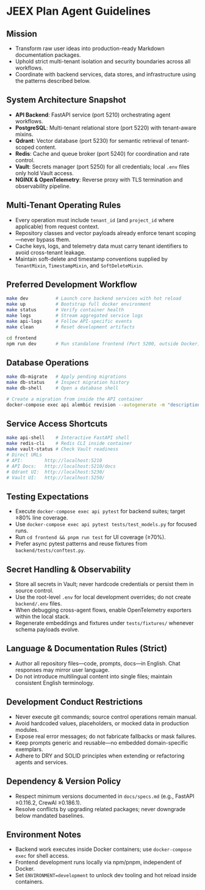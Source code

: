 # JEEX Plan Agent Guidelines

## Mission

- Transform raw user ideas into production-ready Markdown documentation packages.
- Uphold strict multi-tenant isolation and security boundaries across all workflows.
- Coordinate with backend services, data stores, and infrastructure using the patterns described below.

## System Architecture Snapshot

- **API Backend**: FastAPI service (port 5210) orchestrating agent workflows.
- **PostgreSQL**: Multi-tenant relational store (port 5220) with tenant-aware mixins.
- **Qdrant**: Vector database (port 5230) for semantic retrieval of tenant-scoped content.
- **Redis**: Cache and queue broker (port 5240) for coordination and rate control.
- **Vault**: Secrets manager (port 5250) for all credentials; local `.env` files only hold Vault access.
- **NGINX & OpenTelemetry**: Reverse proxy with TLS termination and observability pipeline.

## Multi-Tenant Operating Rules

- Every operation must include `tenant_id` (and `project_id` where applicable) from request context.
- Repository classes and vector payloads already enforce tenant scoping—never bypass them.
- Cache keys, logs, and telemetry data must carry tenant identifiers to avoid cross-tenant leakage.
- Maintain soft-delete and timestamp conventions supplied by `TenantMixin`, `TimestampMixin`, and `SoftDeleteMixin`.

## Preferred Development Workflow

```bash
make dev          # Launch core backend services with hot reload
make up           # Bootstrap full docker environment
make status       # Verify container health
make logs         # Stream aggregated service logs
make api-logs     # Follow API-specific events
make clean        # Reset development artifacts

cd frontend
npm run dev       # Run standalone frontend (Port 5200, outside Docker)
```

## Database Operations

```bash
make db-migrate   # Apply pending migrations
make db-status    # Inspect migration history
make db-shell     # Open a database shell

# Create a migration from inside the API container
docker-compose exec api alembic revision --autogenerate -m "description"
```

## Service Access Shortcuts

```bash
make api-shell    # Interactive FastAPI shell
make redis-cli    # Redis CLI inside container
make vault-status # Check Vault readiness
# Direct URLs
# API:        http://localhost:5210
# API Docs:   http://localhost:5210/docs
# Qdrant UI:  http://localhost:5230/
# Vault UI:   http://localhost:5250/
```

## Testing Expectations

- Execute `docker-compose exec api pytest` for backend suites; target ≥80% line coverage.
- Use `docker-compose exec api pytest tests/test_models.py` for focused runs.
- Run `cd frontend && pnpm run test` for UI coverage (≥70%).
- Prefer async pytest patterns and reuse fixtures from `backend/tests/conftest.py`.

## Secret Handling & Observability

- Store all secrets in Vault; never hardcode credentials or persist them in source control.
- Use the root-level `.env` for local development overrides; do not create `backend/.env` files.
- When debugging cross-agent flows, enable OpenTelemetry exporters within the local stack.
- Regenerate embeddings and fixtures under `tests/fixtures/` whenever schema payloads evolve.

## Language & Documentation Rules (Strict)

- Author all repository files—code, prompts, docs—in English. Chat responses may mirror user language.
- Do not introduce multilingual content into single files; maintain consistent English terminology.

## Development Conduct Restrictions

- Never execute git commands; source control operations remain manual.
- Avoid hardcoded values, placeholders, or mocked data in production modules.
- Expose real error messages; do not fabricate fallbacks or mask failures.
- Keep prompts generic and reusable—no embedded domain-specific exemplars.
- Adhere to DRY and SOLID principles when extending or refactoring agents and services.

## Dependency & Version Policy

- Respect minimum versions documented in `docs/specs.md` (e.g., FastAPI ≥0.116.2, CrewAI ≥0.186.1).
- Resolve conflicts by upgrading related packages; never downgrade below mandated baselines.

## Environment Notes

- Backend work executes inside Docker containers; use `docker-compose exec` for shell access.
- Frontend development runs locally via npm/pnpm, independent of Docker.
- Set `ENVIRONMENT=development` to unlock dev tooling and hot reload inside containers.
